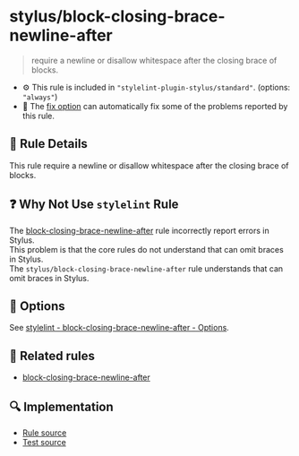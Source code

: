 # stylus/block-closing-brace-newline-after

> require a newline or disallow whitespace after the closing brace of blocks.

- :gear: This rule is included in `"stylelint-plugin-stylus/standard"`. (options: `"always"`)
- :wrench: The [fix option](https://stylelint.io/user-guide/usage/options#fix) can automatically fix some of the problems reported by this rule.

## :book: Rule Details

This rule require a newline or disallow whitespace after the closing brace of blocks.

## :question: Why Not Use `stylelint` Rule

The [block-closing-brace-newline-after] rule incorrectly report errors in Stylus.  
This problem is that the core rules do not understand that can omit braces in Stylus.  
The `stylus/block-closing-brace-newline-after` rule understands that can omit braces in Stylus.

## :wrench: Options

See [stylelint - block-closing-brace-newline-after - Options](https://stylelint.io/user-guide/rules/block-closing-brace-newline-after#options).

## :couple: Related rules

- [block-closing-brace-newline-after]

[block-closing-brace-newline-after]: https://stylelint.io/user-guide/rules/block-closing-brace-newline-after

## :mag: Implementation

- [Rule source](https://github.com/stylus/stylelint-stylus/blob/main/lib/rules/block-closing-brace-newline-after.js)
- [Test source](https://github.com/stylus/stylelint-stylus/blob/main/tests/lib/rules/block-closing-brace-newline-after.js)
